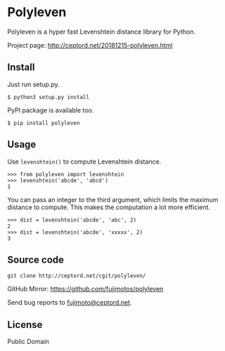 Polyleven
=========

Polyleven is a hyper fast Levenshtein distance library for Python.

Project page: http://ceptord.net/20181215-polyleven.html

Install
-------

Just run setup.py.

    $ python3 setup.py install

PyPI package is available too.

    $ pip install polyleven

Usage
-----

Use `levenshtein()` to compute Levenshtein distance.

    >>> from polyleven import levenshtein
    >>> levenshtein('abcde', 'abcd')
    1

You can pass an integer to the third argument, which limits the maximum
distance to compute. This makes the computation a lot more efficient.

    >>> dist = levenshtein('abcde', 'abc', 2)
    2
    >>> dist = levenshtein('abcde', 'xxxxx', 2)
    3

Source code
-----------

    git clone http://ceptord.net/cgit/polyleven/

GitHub Mirror: https://github.com/fujimotos/polyleven

Send bug reports to fujimoto@ceptord.net.

License
-------

Public Domain
